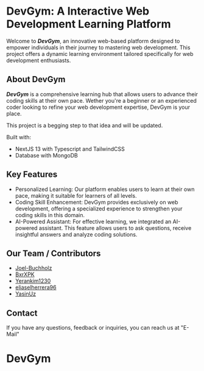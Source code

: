 # DevGym: A Interactive Web Development Learning Platform

Welcome to **_DevGym_**, an innovative web-based platform designed to empower individuals in their journey to mastering web development. This project offers a dynamic learning environment tailored specifically for web development enthusiasts.

## About DevGym

**_DevGym_** is a comprehensive learning hub that allows users to advance their coding skills at their own pace. Wether you're a beginner or an experienced coder looking to refine your web development expertise, DevGym is your place.

This project is a begging step to that idea and will be updated.

Built with:

- NextJS 13 with Typescript and TailwindCSS
- Database with MongoDB

## Key Features

- Personalized Learning: Our platform enables users to learn at their own pace, making it suitable for learners of all levels.
- Coding Skill Enhancement: DevGym provides exclusively on web development, offering a specialized experience to strengthen your coding skills in this domain.
- AI-Powered Assistant: For effective learning, we integrated an AI-powered assistant. This feature allows users to ask questions, receive insightful answers and analyze coding solutions.

## Our Team / Contributors

- [Joel-Buchholz](https://github.com/Joel-Buchholz)
- [BxrXPK](https://github.com/BxrXPK)
- [Yerankim1230](https://github.com/Yerankim1230)
- [eliaselherrera96](https://github.com/eliaselherrera96)
- [YasinUz](https://github.com/YasinUz)

## Contact

If you have any questions, feedback or inquiries, you can reach us at
"E-Mail"
# DevGym
